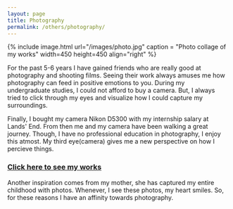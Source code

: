 ```yaml
---
layout: page
title: Photography
permalink: /others/photography/
---
```

{% include image.html url="/images/photo.jpg" caption = "Photo collage of my works" width=450 height=450 align="right" %}

For the past 5-6 years I have gained friends who are really good at photography and shooting films. Seeing their work always amuses me how photography can feed in positive emotions to you. During my undergraduate studies, I could not afford to buy a camera. But, I always tried to click through my eyes and visualize how I could capture my surroundings.

Finally, I bought my camera Nikon D5300 with my internship salary at Lands' End. From then me and my camera have been walking a great journey. Though, I have no professional education in photography, I enjoy this atmost. My third eye(camera) gives me a new perspective on how I percieve things.

### [Click here to see my works](https://www.instagram.com/anirudhkm)

Another inspiration comes from my mother, she has captured my entire childhood with photos. Whenever, I see these photos, my heart smiles. So, for these reasons I have an affinity towards photography.
